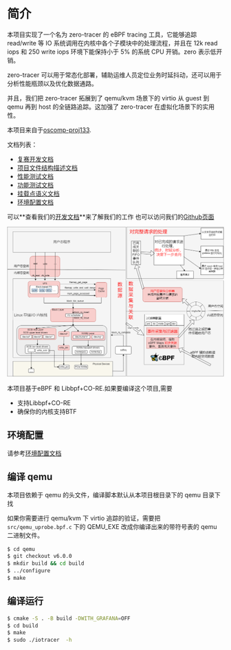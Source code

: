 # 简介
本项目实现了一个名为 zero-tracer 的 eBPF tracing 工具，它能够追踪 read/write 等 IO 系统调用在内核中各个子模块中的处理流程，并且在 12k read iops 和 250 write iops 环境下能保持小于 5% 的系统 CPU 开销。zero 表示低开销。

zero-tracer 可以用于常态化部署，辅助运维人员定位业务时延抖动，还可以用于分析性能瓶颈以及优化数据通路。

并且，我们把 zero-tracer 拓展到了 qemu/kvm 场景下的 virtio 从 guest 到 qemu 再到 host 的全链路追踪。这加强了 zero-tracer 在虚拟化场景下的实用性。

本项目来自于[oscomp-proj133](https://github.com/oscomp/proj133-ebpf-tracing-framework).

文档列表：
- [复赛开发文档](./doc/复赛开发文档.md)
- [项目文件结构描述文档](./doc/structure.md)
- [性能测试文档](./doc/performance-test.md)
- [功能测试文档](./doc/functional-test.md)
- [挂载点语义文档](./doc/io_hookpoint.md)
- [环境配置文档](./doc/env.md)

可以**查看我们的[开发文档](doc/复赛开发文档.md)**来了解我们的工作
也可以访问我们的[Github页面](https://github.com/hrpccs/zero-trace)

![arch](gallery/arch.png)

本项目基于eBPF 和 Libbpf+CO-RE.如果要编译这个项目,需要
- 支持Libbpf+CO-RE 
- 确保你的内核支持BTF

## 环境配置

请参考[环境配置文档](./doc/env.md)

## 编译 qemu

本项目依赖于 qemu 的头文件，编译脚本默认从本项目根目录下的 qemu 目录下找

如果你需要进行 qemu/kvm 下 virtio 追踪的验证，需要把 `src/qemu_uprobe.bpf.c` 下的 QEMU_EXE 改成你编译出来的带符号表的 qemu 二进制文件。


```bash
$ cd qemu
$ git checkout v6.0.0
$ mkdir build && cd build
$ ../configure
$ make 
```

## 编译运行

```bash
$ cmake -S . -B build -DWITH_GRAFANA=OFF
$ cd build 
$ make 
$ sudo ./iotracer  -h 
```

